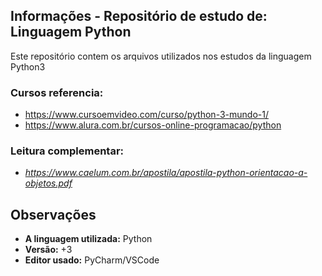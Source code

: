 ## Informações - Repositório de estudo de: Linguagem Python
Este repositório contem os arquivos utilizados nos estudos da linguagem Python3 

### Cursos referencia: 
- https://www.cursoemvideo.com/curso/python-3-mundo-1/
- https://www.alura.com.br/cursos-online-programacao/python


### Leitura complementar: 
- *https://www.caelum.com.br/apostila/apostila-python-orientacao-a-objetos.pdf*


 ## Observações
 
- **A linguagem utilizada:** Python
-  **Versão:** +3
- **Editor usado:** PyCharm/VSCode
